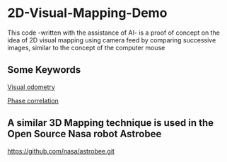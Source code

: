 # 2D-Visual-Mapping-Demo
This code -written with the assistance of AI- is a proof of concept on the idea of 2D visual mapping using camera feed by comparing successive images, similar to the concept of the computer mouse

## Some Keywords
[Visual odometry](https://en.wikipedia.org/wiki/Visual_odometry)

[Phase correlation](https://en.wikipedia.org/wiki/Phase_correlation)

## A similar 3D Mapping technique is used in the Open Source Nasa robot Astrobee
https://github.com/nasa/astrobee.git


